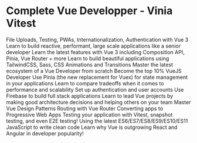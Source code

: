 # Complete Vue Developper - Vinia Vitest

File Uploads, Testing, PWAs, Internationalization, Authentication with Vue 3
Learn to build reactive, performant, large scale applications like a senior developer
Learn the latest features with Vue 3 including Composition API, Pinia, Vue Router + more
Learn to build beautiful applications using TailwindCSS, Sass, CSS Animations and Transitions
Master the latest ecosystem of a Vue Developer from scratch
Become the top 10% VueJS Developer
Use Pinia (the new replacement for Vuex) for state management in your applications
Learn to compare tradeoffs when it comes to performance and scalability
Set up authentication and user accounts
Use Firebase to build full stack applications
Learn to lead Vue projects by making good architecture decisions and helping others on your team
Master Vue Design Patterns
Routing with Vue Router
Converting apps to Progressive Web Apps
Testing your application with Vitest, snapshot testing, and even E2E testing!
Using the latest ES6/ES7/ES8/ES9/ES10/ES11 JavaScript to write clean code
Learn why Vue is outgrowing React and Angular in developer popularity!
